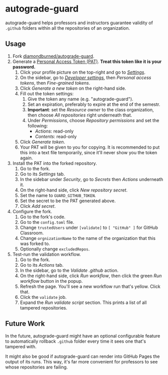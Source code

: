 # autograde-guard

autograde-guard helps professors and instructors guarantee validity of `.github`
folders within all the repositories of an organization.

## Usage

1. Fork [diamondburned/autograde-guard](https://github.com/diamondburned/autograde-guard).
2. Generate a [Personal Access Token (PAT)](https://docs.github.com/en/authentication/keeping-your-account-and-data-secure/creating-a-personal-access-token).
   **Treat this token like it is your password.**
	1. Click your profile picture on the top-right and go to [*Settings*](https://github.com/settings).
	2. On the sidebar, go to [*Developer settings*](https://github.com/settings), then *Personal access
	   tokens*, then *Fine-grained tokens*.
	3. Click *Generate a new token* on the right-hand side.
	4. Fill out the token settings:
		1. Give the token any name (e.g. "autograde-guard").
		2. Set an expiration, preferably to expire at the end of the semestr.
		3. **Important**: set the *Resource owner* to the class organization,
		   then choose *All repositories* right underneath that.
		4. Under *Permissions*, choose *Repository permissions* and set the
		   following:
		    - *Actions*: read-only
		   	- *Contents*: read-only
	5. Click *Generate token*.
	6. Your PAT will be given to you for copying. It is recommended to put this
	   into a text file temporarily, since it'll never show you the token again. 
3. Install the PAT into the forked repository.
	1. Go to the fork.
	2. Go to its *Settings* tab.
	3. In the sidebar under *Security*, go to *Secrets* then *Actions*
	   underneath it.
	4. On the right-hand side, click *New repository secret*.
	5. Set the name to `GUARD_GITHUB_TOKEN`.
	6. Set the secret to be the PAT generated above.
	7. Click *Add secret*.
4. Configure the fork.
	1. Go to the fork's code.
	2. Go to the `config.toml` file.
	3. Change `trustedUsers` under `[validate]` to `[ "GitHub" ]` for GitHub
	   Classroom.
	4. Change `orgnizationName` to the name of the organization that this was
	   forked to.
	5. Optionally change `excludedRepos`.
5. Test-run the validation workflow.
	1. Go to the fork.
	2. Go to its *Actions* tab.
	3. In the sidebar, go to the *Validate .github* action.
	4. On the right-hand side, click *Run workflow*, then click the green *Run
	   workflow* button in the popup.
	5. Refresh the page. You'll see a new workflow run that's yellow. Click
	   that.
	6. Click the `validate` job.
	7. Expand the *Run validate script* section. This prints a list of all
	   tampered repositories.

## Future Work

In the future, autograde-guard might have an optional configurable feature to
automatically rollback `.github` folder every time it sees one that's tampered
with.

It might also be good if autograde-guard can render into GitHub Pages the output
of its runs. This way, it's far more convenient for professors to see whose
repositories are failing.

